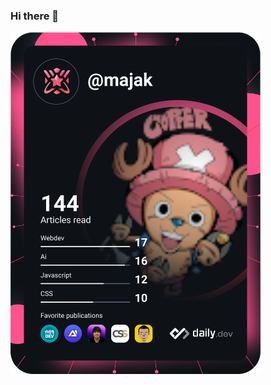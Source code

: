### Hi there 👋
<a href="https://app.daily.dev/majak"><img src="https://github.com/Majak0/Majak0/blob/main/devcard.svg" width="400" alt="Maxime Jacquot's Dev Card"/></a>
<!--
**Majak0/Majak0** is a ✨ _special_ ✨ repository because its `README.md` (this file) appears on your GitHub profile.

Here are some ideas to get you started:

- 🔭 I’m currently working on ...
- 🌱 I’m currently learning ...
- 👯 I’m looking to collaborate on ...
- 🤔 I’m looking for help with ...
- 💬 Ask me about ...
- 📫 How to reach me: ...
- 😄 Pronouns: ...
- ⚡ Fun fact: ...
-->
